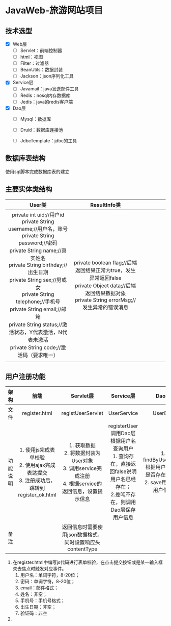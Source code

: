 # JavaWeb-旅游网站项目

## 技术选型
- [x] Web层
  - [ ] Servlet：前端控制器
  - [ ] html：视图
  - [ ] Filter：过滤器
  - [ ] BeanUtils：数据封装
  - [ ] Jackson：json序列化工具
- [x] Service层
  - [ ] Javamail：java发送邮件工具
  - [ ] Redis：nosql内存数据库
  - [ ] Jedis：java的redis客户端
- [x] Dao层
  - [ ] Mysql：数据库
  - [ ] Druid：数据库连接池
  - [ ] JdbcTemplate：jdbc的工具
  
  
## 数据库表结构

使用sql脚本完成数据库表的建立

## 主要实体类结构

|                            User类                            |                         ResultInfo类                         |      |      |      |      |      |
| :----------------------------------------------------------: | :----------------------------------------------------------: | :--: | :--: | :--: | :--- | :--- |
| private int uid;//用户id<br/>    private String username;//用户名，账号<br/>    private String password;//密码<br/>    private String name;//真实姓名<br/>    private String birthday;//出生日期<br/>    private String sex;//男或女<br/>    private String telephone;//手机号<br/>    private String email;//邮箱<br/>    private String status;//激活状态，Y代表激活，N代表未激活<br/>    private String code;//激活码（要求唯一） | private boolean flag;//后端返回结果正常为true，发生异常返回false<br/>    private Object data;//后端返回结果数据对象<br/>    private String errorMsg;//发生异常的错误消息 |      |      |      |      |      |
|                                                              |                                                              |      |      |      |      |      |



## 用户注册功能

|   架构   |                             前端                             |                          Servlet层                           |                          Service层                           |                            Dao层                             |
| :------: | :----------------------------------------------------------: | :----------------------------------------------------------: | :----------------------------------------------------------: | :----------------------------------------------------------: |
|   文件   |                        register.html                         |                      registUserServlet                       |                         UserService                          |                           UserDao                            |
| 功能说明 | 1. 使用js完成表单校验<br />2. 使用ajax完成表达提交<br />3. 注册成功后，跳转到register_ok.html | 1. 获取数据<br />2. 将数据封装为User对象<br />3. 调用service完成注册<br />4. 根据service的返回信息，设置提示信息 | registerUser调用Dao层根据用户名查询用户<br />1. 查询存在，直接返回false说明用户名已经存在；<br />2.差吨不存在，则调用Dao层保存用户信息 | 1. findByUsername根据用户名查询是否存在该用户<br />2. save用户保存用户信息 |
|   备注   |                                                              |  返回信息时需要使用json数据格式，同时设置响应头contentType   |                                                              |                                                              |



1. 在register.html中编写js代码进行表单校验，在点击提交按钮或是某一输入框失去焦点时触发对应事件。
   1. 用户名：单词字符，8-20位；
   2. 密码：单词字符，8-20位；
   3. email：邮件格式；
   4. 姓名：非空；
   5. 手机号：手机号格式；
   6. 出生日期：非空；
   7. 验证码：非空
2. 

























